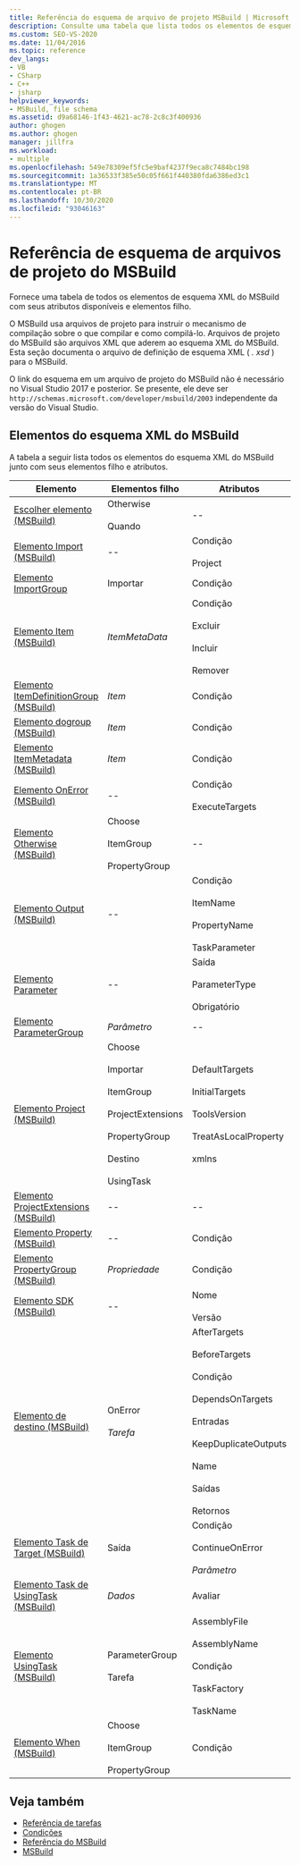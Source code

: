 ```yaml
---
title: Referência do esquema de arquivo de projeto MSBuild | Microsoft Docs
description: Consulte uma tabela que lista todos os elementos de esquema XML do MSBuild com seus atributos disponíveis e elementos filho.
ms.custom: SEO-VS-2020
ms.date: 11/04/2016
ms.topic: reference
dev_langs:
- VB
- CSharp
- C++
- jsharp
helpviewer_keywords:
- MSBuild, file schema
ms.assetid: d9a68146-1f43-4621-ac78-2c8c3f400936
author: ghogen
ms.author: ghogen
manager: jillfra
ms.workload:
- multiple
ms.openlocfilehash: 549e78309ef5fc5e9baf4237f9eca8c7484bc198
ms.sourcegitcommit: 1a36533f385e50c05f661f440380fda6386ed3c1
ms.translationtype: MT
ms.contentlocale: pt-BR
ms.lasthandoff: 10/30/2020
ms.locfileid: "93046163"
---
```

# <a name="msbuild-project-file-schema-reference"></a>Referência de esquema de arquivos de projeto do MSBuild

Fornece uma tabela de todos os elementos de esquema XML do MSBuild com seus atributos disponíveis e elementos filho.

 O MSBuild usa arquivos de projeto para instruir o mecanismo de compilação sobre o que compilar e como compilá-lo. Arquivos de projeto do MSBuild são arquivos XML que aderem ao esquema XML do MSBuild. Esta seção documenta o arquivo de definição de esquema XML ( *. xsd* ) para o MSBuild.

O link do esquema em um arquivo de projeto do MSBuild não é necessário no Visual Studio 2017 e posterior. Se presente, ele deve ser ` http://schemas.microsoft.com/developer/msbuild/2003` independente da versão do Visual Studio.

## <a name="msbuild-xml-schema-elements"></a>Elementos do esquema XML do MSBuild

 A tabela a seguir lista todos os elementos do esquema XML do MSBuild junto com seus elementos filho e atributos.

|Elemento|Elementos filho|Atributos|
|-------------|--------------------|----------------|
|[Escolher elemento (MSBuild)](../msbuild/choose-element-msbuild.md)|Otherwise<br /><br /> Quando|--|
|[Elemento Import (MSBuild)](../msbuild/import-element-msbuild.md)|--|Condição<br /><br /> Project|
|[Elemento ImportGroup](../msbuild/importgroup-element.md)|Importar|Condição|
|[Elemento Item (MSBuild)](../msbuild/item-element-msbuild.md)|*ItemMetaData*|Condição<br /><br /> Excluir<br /><br /> Incluir<br /><br /> Remover|
|[Elemento ItemDefinitionGroup (MSBuild)](../msbuild/itemdefinitiongroup-element-msbuild.md)|*Item*|Condição|
|[Elemento dogroup (MSBuild)](../msbuild/itemgroup-element-msbuild.md)|*Item*|Condição|
|[Elemento ItemMetadata (MSBuild)](../msbuild/itemmetadata-element-msbuild.md)|*Item*|Condição|
|[Elemento OnError (MSBuild)](../msbuild/onerror-element-msbuild.md)|--|Condição<br /><br /> ExecuteTargets|
|[Elemento Otherwise (MSBuild)](../msbuild/otherwise-element-msbuild.md)|Choose<br /><br /> ItemGroup<br /><br /> PropertyGroup|--|
|[Elemento Output (MSBuild)](../msbuild/output-element-msbuild.md)|--|Condição<br /><br /> ItemName<br /><br /> PropertyName<br /><br /> TaskParameter|
|[Elemento Parameter](../msbuild/parameter-element.md)|--|Saída<br /><br /> ParameterType<br /><br /> Obrigatório|
|[Elemento ParameterGroup](../msbuild/parametergroup-element.md)|*Parâmetro*|--|
|[Elemento Project (MSBuild)](../msbuild/project-element-msbuild.md)|Choose<br /><br /> Importar<br /><br /> ItemGroup<br /><br /> ProjectExtensions<br /><br /> PropertyGroup<br /><br /> Destino<br /><br /> UsingTask|DefaultTargets<br /><br /> InitialTargets<br /><br /> ToolsVersion<br /><br /> TreatAsLocalProperty<br /><br /> xmlns|
|[Elemento ProjectExtensions (MSBuild)](../msbuild/projectextensions-element-msbuild.md)|--|--|
|[Elemento Property (MSBuild)](../msbuild/property-element-msbuild.md)|--|Condição|
|[Elemento PropertyGroup (MSBuild)](../msbuild/propertygroup-element-msbuild.md)|*Propriedade*|Condição|
|[Elemento SDK (MSBuild)](../msbuild/sdk-element-msbuild.md)|--|Nome<br /><br /> Versão|
|[Elemento de destino (MSBuild)](../msbuild/target-element-msbuild.md)|OnError<br /><br /> *Tarefa*|AfterTargets<br /><br /> BeforeTargets<br /><br /> Condição<br /><br /> DependsOnTargets<br /><br /> Entradas<br /><br /> KeepDuplicateOutputs<br /><br /> Name<br /><br /> Saídas<br /><br /> Retornos|
|[Elemento Task de Target (MSBuild)](../msbuild/task-element-msbuild.md)|Saída|Condição<br /><br /> ContinueOnError<br /><br /> *Parâmetro*|
|[Elemento Task de UsingTask (MSBuild)](../msbuild/taskbody-element-msbuild.md)|*Dados*|Avaliar|
|[Elemento UsingTask (MSBuild)](../msbuild/usingtask-element-msbuild.md)|ParameterGroup<br /><br /> Tarefa|AssemblyFile<br /><br /> AssemblyName<br /><br /> Condição<br /><br /> TaskFactory<br /><br /> TaskName|
|[Elemento When (MSBuild)](../msbuild/when-element-msbuild.md)|Choose<br /><br /> ItemGroup<br /><br /> PropertyGroup|Condição|

## <a name="see-also"></a>Veja também

- [Referência de tarefas](../msbuild/msbuild-task-reference.md)
- [Condições](../msbuild/msbuild-conditions.md)
- [Referência do MSBuild](../msbuild/msbuild-reference.md)
- [MSBuild](../msbuild/msbuild.md)
